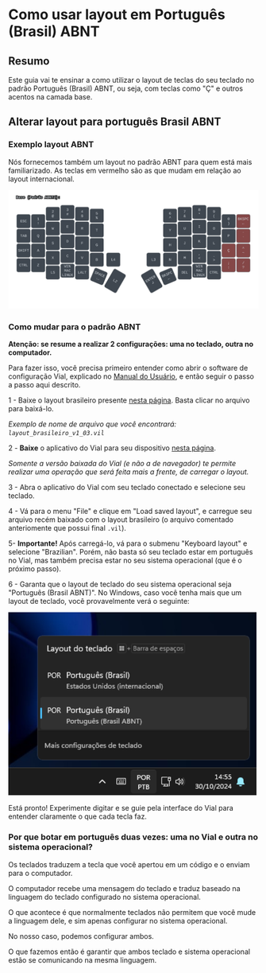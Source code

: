 # Como usar layout em Português (Brasil) ABNT

## Resumo

Este guia vai te ensinar a como utilizar o layout de teclas do seu teclado no padrão Português (Brasil) ABNT, ou seja, com teclas como "Ç" e outros acentos na camada base.

## Alterar layout para português Brasil ABNT

### Exemplo layout ABNT

Nós fornecemos também um layout no padrão ABNT para quem está mais familiarizado. As teclas em vermelho são as que mudam em relação ao layout internacional.

<img src="../imagens/base_abnt.svg" alt="Exemplo" width="800">

### Como mudar para o padrão ABNT

**Atenção: se resume a realizar 2 configurações: uma no teclado, outra no computador.**

Para fazer isso, você precisa primeiro entender como abrir o software de configuração Vial, explicado no [Manual do Usuário](../MANUAL_DO_USUARIO.md), e então seguir o passo a passo aqui descrito.

1 -  Baixe o layout brasileiro presente [nesta página](https://github.com/TergoTeclados/vial-qmk-firmware/releases/). Basta clicar no arquivo para baixá-lo. 

_Exemplo de nome de arquivo que você encontrará: `layout_brasileiro_v1_03.vil`_

2 - **Baixe** o aplicativo do Vial para seu dispositivo [nesta página](https://get.vial.today/download/). 

_Somente a versão baixada do Vial (e não a de navegador) te permite realizar uma operação que será feita mais a frente, de carregar o layout._

3 - Abra o aplicativo do Vial com seu teclado conectado e selecione seu teclado.

4 - Vá para o menu "File" e clique em "Load saved layout", e carregue seu arquivo recém baixado com o layout brasileiro (o arquivo comentado anteriomente que possui final `.vil`). 

5- **Importante!** Após carregá-lo, vá para o submenu "Keyboard layout" e selecione "Brazilian". Porém, não basta só seu teclado estar em português no Vial, mas também precisa estar no seu sistema operacional (que é o próximo passo).

6 - Garanta que o layout de teclado do seu sistema operacional seja "Português (Brasil ABNT)". No Windows, caso você tenha mais que um layout de teclado, você provavelmente verá o seguinte:

<img src="../imagens/teclados_no_windows.png" alt="Exemplo" width="500">

Está pronto! Experimente digitar e se guie pela interface do Vial para entender claramente o que cada tecla faz.

### Por que botar em português duas vezes: uma no Vial e outra no sistema operacional?

Os teclados traduzem a tecla que você apertou em um código e o enviam para o computador.

O computador recebe uma mensagem do teclado e traduz baseado na linguagem do teclado configurado no sistema operacional.

O que acontece é que normalmente teclados não permitem que você mude a linguagem dele, e sim apenas configurar no sistema operacional.

No nosso caso, podemos configurar ambos.

O que fazemos então é garantir que ambos teclado e sistema operacional estão se comunicando na mesma linguagem.
